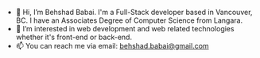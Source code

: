 - 👋 Hi, I’m Behshad Babai. I'm a Full-Stack developer based in Vancouver, BC. I have an Associates Degree of Computer Science from Langara.
- 👀 I’m interested in web development and web related technologies whether it's front-end or back-end.
- 📫 You can reach me via email: behshad.babai@gmail.com

<!---
BehshadBabai/BehshadBabai is a ✨ special ✨ repository because its `README.md` (this file) appears on your GitHub profile.
You can click the Preview link to take a look at your changes.
--->
